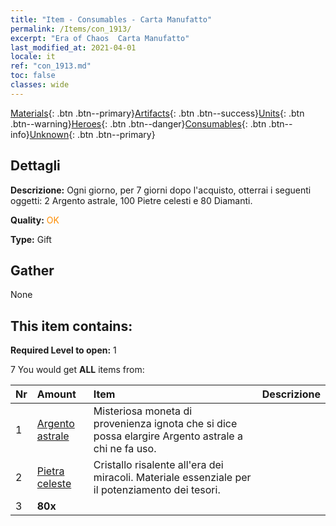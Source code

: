```yaml
---
title: "Item - Consumables - Carta Manufatto"
permalink: /Items/con_1913/
excerpt: "Era of Chaos  Carta Manufatto"
last_modified_at: 2021-04-01
locale: it
ref: "con_1913.md"
toc: false
classes: wide
---
```

 [Materials](/it/Items/){: .btn .btn--primary}[Artifacts](/it/Items/Artifacts/){: .btn .btn--success}[Units](/it/Items/Units/){: .btn .btn--warning}[Heroes](/it/Items/Heroes/){: .btn .btn--danger}[Consumables](/it/Items/Consumables/){: .btn .btn--info}[Unknown](/it/Items/Unknown/){: .btn .btn--primary}

## Dettagli
 **Descrizione:** Ogni giorno, per 7 giorni dopo l'acquisto, otterrai i seguenti oggetti: 2 Argento astrale, 100 Pietre celesti e 80 Diamanti.

 **Quality:** <span style="color: #FF8C00">OK</span>

 **Type:** Gift

## Gather

  None

## This item contains:

 **Required Level to open:** 1

 7 You would get **ALL** items  from:

  | Nr | Amount |     Item    | Descrizione |
  |:---|:-------|:------------|:-----------:|
  | 1 | [Argento astrale](/it/Items/con_969/) | Misteriosa moneta di provenienza ignota che si dice possa elargire Argento astrale a chi ne fa uso. | 
  | 2 | [Pietra celeste](/it/Items/art_188/) | Cristallo risalente all'era dei miracoli. Materiale essenziale per il potenziamento dei tesori. | 
  | 3 |  **80x** | <i class="fas fa-gem"/> |  | 
